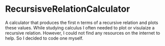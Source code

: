 # RecursisveRelationCalculator
A calculator that produces the first n terms of a recursive relation and plots these values.
While studying calculus I often needed to plot or visulaize a recursive relation.
However, I could not find any resources on the internet to help. So I decided to code one myself.

